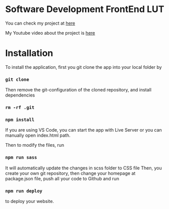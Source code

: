 # Software Development FrontEnd LUT 

You can check my project at [here](https://hung1503.github.io/Software-Development-Frontend-LUT/)

My Youtube video about the project is [here](https://www.youtube.com/watch?v=RiT0ijhHVKE&ab_channel=Mon)

# Installation 
To install the application, first you git clone the app into your local folder by

### `git clone `

Then remove the git-configuration of the cloned repository, and install dependencies

### `rm -rf .git`

### `npm install`

If you are using VS Code, you can start the app with Live Server or you can manually open index.html path.

Then to modify the files, run 

### `npm run sass`

It will automatically update the changes in scss folder to CSS file
Then, you create your own git repository, then change your homepage at package.json file, push all your code to Github and run 

### `npm run deploy`

to deploy your website.

